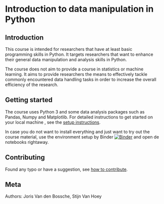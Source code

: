 # Introduction to data manipulation in Python

## Introduction

This course is intended for researchers that have at least basic programming skills in Python. It targets researchers that want to enhance their general data manipulation and analysis skills in Python.

The course does not aim to provide a course in statistics or machine learning. It aims to provide researchers the means to effectively tackle commonly encountered data handling tasks in order to increase the overall efficiency of the research.


## Getting started

The course uses Python 3 and some data analysis packages such as Pandas, Numpy and Matplotlib. For detailed instructions to get started on your local machine , see the [setup instructions](./docs/setup.md).

In case you do not want to install everything and just want to try out the course material, use the environment setup by Binder [![Binder](https://mybinder.org/badge_logo.svg)](https://mybinder.org/v2/gh/plovercode/proefcentrum-python-data/main?urlpath=lab/) and open de notebooks rightaway.


## Contributing

Found any typo or have a suggestion, see [how to contribute](./docs/contributing.md).


## Meta
Authors: Joris Van den Bossche, Stijn Van Hoey
